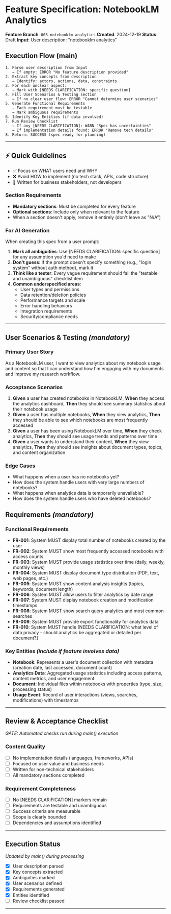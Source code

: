 # Feature Specification: NotebookLM Analytics

**Feature Branch**: `003-notebooklm-analytics` **Created**: 2024-12-19 **Status**: Draft **Input**:
User description: "notebooklm analytics"

## Execution Flow (main)

```
1. Parse user description from Input
   → If empty: ERROR "No feature description provided"
2. Extract key concepts from description
   → Identify: actors, actions, data, constraints
3. For each unclear aspect:
   → Mark with [NEEDS CLARIFICATION: specific question]
4. Fill User Scenarios & Testing section
   → If no clear user flow: ERROR "Cannot determine user scenarios"
5. Generate Functional Requirements
   → Each requirement must be testable
   → Mark ambiguous requirements
6. Identify Key Entities (if data involved)
7. Run Review Checklist
   → If any [NEEDS CLARIFICATION]: WARN "Spec has uncertainties"
   → If implementation details found: ERROR "Remove tech details"
8. Return: SUCCESS (spec ready for planning)
```

---

## ⚡ Quick Guidelines

- ✅ Focus on WHAT users need and WHY
- ❌ Avoid HOW to implement (no tech stack, APIs, code structure)
- 👥 Written for business stakeholders, not developers

### Section Requirements

- **Mandatory sections**: Must be completed for every feature
- **Optional sections**: Include only when relevant to the feature
- When a section doesn't apply, remove it entirely (don't leave as "N/A")

### For AI Generation

When creating this spec from a user prompt:

1. **Mark all ambiguities**: Use [NEEDS CLARIFICATION: specific question] for any assumption you'd
   need to make
2. **Don't guess**: If the prompt doesn't specify something (e.g., "login system" without auth
   method), mark it
3. **Think like a tester**: Every vague requirement should fail the "testable and unambiguous"
   checklist item
4. **Common underspecified areas**:
   - User types and permissions
   - Data retention/deletion policies
   - Performance targets and scale
   - Error handling behaviors
   - Integration requirements
   - Security/compliance needs

---

## User Scenarios & Testing _(mandatory)_

### Primary User Story

As a NotebookLM user, I want to view analytics about my notebook usage and content so that I can
understand how I'm engaging with my documents and improve my research workflow.

### Acceptance Scenarios

1. **Given** a user has created notebooks in NotebookLM, **When** they access the analytics
   dashboard, **Then** they should see summary statistics about their notebook usage
2. **Given** a user has multiple notebooks, **When** they view analytics, **Then** they should be
   able to see which notebooks are most frequently accessed
3. **Given** a user has been using NotebookLM over time, **When** they check analytics, **Then**
   they should see usage trends and patterns over time
4. **Given** a user wants to understand their content, **When** they view analytics, **Then** they
   should see insights about document types, topics, and content organization

### Edge Cases

- What happens when a user has no notebooks yet?
- How does the system handle users with very large numbers of notebooks?
- What happens when analytics data is temporarily unavailable?
- How does the system handle users who have deleted notebooks?

## Requirements _(mandatory)_

### Functional Requirements

- **FR-001**: System MUST display total number of notebooks created by the user
- **FR-002**: System MUST show most frequently accessed notebooks with access counts
- **FR-003**: System MUST provide usage statistics over time (daily, weekly, monthly views)
- **FR-004**: System MUST display document type distribution (PDF, text, web pages, etc.)
- **FR-005**: System MUST show content analysis insights (topics, keywords, document length)
- **FR-006**: System MUST allow users to filter analytics by date range
- **FR-007**: System MUST display notebook creation and modification timestamps
- **FR-008**: System MUST show search query analytics and most common searches
- **FR-009**: System MUST provide export functionality for analytics data
- **FR-010**: System MUST handle [NEEDS CLARIFICATION: what level of data privacy - should analytics
  be aggregated or detailed per document?]

### Key Entities _(include if feature involves data)_

- **Notebook**: Represents a user's document collection with metadata (creation date, last accessed,
  document count)
- **Analytics Data**: Aggregated usage statistics including access patterns, content metrics, and
  user engagement
- **Document**: Individual files within notebooks with properties (type, size, processing status)
- **Usage Event**: Record of user interactions (views, searches, modifications) with timestamps

---

## Review & Acceptance Checklist

_GATE: Automated checks run during main() execution_

### Content Quality

- [ ] No implementation details (languages, frameworks, APIs)
- [ ] Focused on user value and business needs
- [ ] Written for non-technical stakeholders
- [ ] All mandatory sections completed

### Requirement Completeness

- [ ] No [NEEDS CLARIFICATION] markers remain
- [ ] Requirements are testable and unambiguous
- [ ] Success criteria are measurable
- [ ] Scope is clearly bounded
- [ ] Dependencies and assumptions identified

---

## Execution Status

_Updated by main() during processing_

- [x] User description parsed
- [x] Key concepts extracted
- [x] Ambiguities marked
- [x] User scenarios defined
- [x] Requirements generated
- [x] Entities identified
- [ ] Review checklist passed

---
